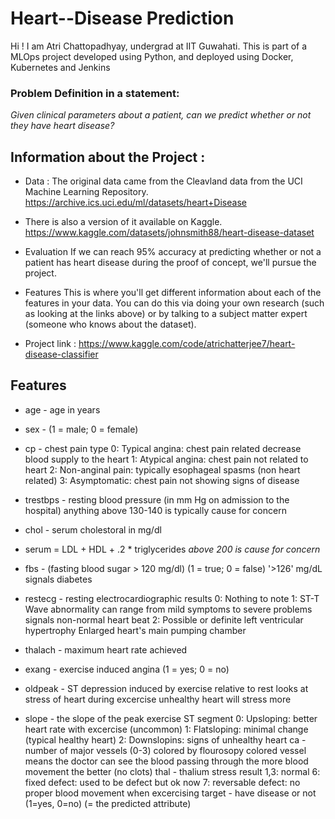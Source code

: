 # Heart--Disease Prediction 
Hi ! I am Atri Chattopadhyay, undergrad at IIT Guwahati.
This is part of a MLOps project developed using Python, and deployed using Docker, Kubernetes and Jenkins
### Problem Definition in a statement: 
*Given clinical parameters about a patient, can we predict whether or not they have heart disease?*

## Information about the Project : 

* Data : The original data came from the Cleavland data from the UCI Machine Learning Repository. https://archive.ics.uci.edu/ml/datasets/heart+Disease
* There is also a version of it available on Kaggle. https://www.kaggle.com/datasets/johnsmith88/heart-disease-dataset 

* Evaluation If we can reach 95% accuracy at predicting whether or not a patient has heart disease during the proof of concept, we'll pursue the project.

* Features This is where you'll get different information about each of the features in your data. You can do this via doing your own research (such as looking at the links above) or by talking to a subject matter expert (someone who knows about the dataset).

* Project link : https://www.kaggle.com/code/atrichatterjee7/heart-disease-classifier
## Features 

* age - age in years

* sex - (1 = male; 0 = female)

* cp - chest pain type
0: Typical angina: chest pain related decrease blood supply to the heart 
1: Atypical angina: chest pain not related to heart
2: Non-anginal pain: typically esophageal spasms (non heart related)
3: Asymptomatic: chest pain not showing signs of disease

* trestbps - resting blood pressure (in mm Hg on admission to the hospital) anything above 130-140 is typically cause for concern

* chol - serum cholestoral in mg/dl

* serum = LDL + HDL + .2 * triglycerides
 *above 200 is cause for concern*
* fbs - (fasting blood sugar > 120 mg/dl) (1 = true; 0 = false)
'>126' mg/dL signals diabetes

* restecg - resting electrocardiographic results
0: Nothing to note
1: ST-T Wave abnormality
can range from mild symptoms to severe problems
signals non-normal heart beat
2: Possible or definite left ventricular hypertrophy
Enlarged heart's main pumping chamber

* thalach - maximum heart rate achieved

* exang - exercise induced angina (1 = yes; 0 = no)

* oldpeak - ST depression induced by exercise relative to rest looks at stress of heart during excercise unhealthy heart will stress more

* slope - the slope of the peak exercise ST segment
0: Upsloping: better heart rate with excercise (uncommon)
1: Flatsloping: minimal change (typical healthy heart)
2: Downslopins: signs of unhealthy heart
ca - number of major vessels (0-3) colored by flourosopy
colored vessel means the doctor can see the blood passing through
the more blood movement the better (no clots)
thal - thalium stress result
1,3: normal
6: fixed defect: used to be defect but ok now
7: reversable defect: no proper blood movement when excercising
target - have disease or not (1=yes, 0=no) (= the predicted attribute)
